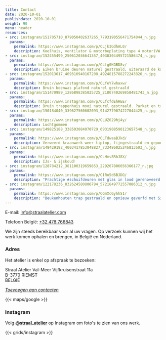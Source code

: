 ```yaml
---
title: Contact
date: 2020-10-01
publishdate: 2020-10-01
weight: 90
menu: header
resources:
- src: instagram/151705710_879050402637265_7793190556471754044_n.jpg
  params:
    permalink: https://www.instagram.com/p/CLjkIGdhAL0/
    description: Koelhuis, ventilator & motorbeplating type 4 motor(VW Kever/Porsche)
- src: instagram/152455499_250612036641357_4030304495721586474_n.jpg
  params:
    permalink: https://www.instagram.com/p/CLfg0KGBD8v/
    description: Eiken bruine deuren naturel gestraald, uiteraard de kaders en chabranten ook, daarna behandeld met transparante vernis. Hang&sluitwerk los gestraald en mooi gepoedercoat.
- src: instagram/152013617_409310940167208_4924815788272243826_n.jpg
  params:
    permalink: https://www.instagram.com/p/CLfeY7whaxw/
    description: Bruin boenwas plafond naturel gestraald
- src: instagram/151470989_1286898385025725_2180740269858481743_n.jpg
  params:
    permalink: https://www.instagram.com/p/CLfcfdEhHEE/
    description: Bruin trappenhuis mooi naturel gestraald. Parket en treden gevernist, spijlen nog niet.
- src: instagram/150184040_339627560602093_9142779074227044425_n.jpg
  params:
    permalink: https://www.instagram.com/p/CLUZ029hj4y/
    description: Luchtgommen
- src: instagram/149825188_338593084070729_6931908590123657548_n.jpg
  params:
    permalink: https://www.instagram.com/p/CLTdwaaBJkd/
    description: Verweerd kraanwerk weer tiptop, fijngestraald en gepoedercoat. Woont u ver weg geen probleem, regelen we de zaken via de post.
- src: instagram/148429192_4003417853048827_733486025246813603_n.jpg
  params:
    permalink: https://www.instagram.com/p/CLHms8RhJ8X/
    description: IJs- & ijskoud! 
- src: instagram/128784212_381100319659853_229207806056366177_n.jpg
  params:
    permalink: https://www.instagram.com/p/CIRo5d6BJDO/
    description: "Prachtige #schuifdeuren met glas in lood gerenoveerd. Gestraald in ons Atelier, slecht hout vervangen, opnieuw geverfd en teruggemonteerd."
- src: instagram/122178236_832624580806794_5721849772557086312_n.jpg
  params:
    permalink: https://www.instagram.com/p/CGmXcGyhhS1/
    description: "Beukenhouten trap gestraald en opnieuw geverfd met Sigma Nova #traprenovatie"
---
```


E-mail: [info@straalatelier.com](mailto:thomasbaaij@gmail.com)

Telefoon België: [+32 478 766843](tel:+32478766843)

We zijn steeds bereikbaar voor al uw vragen. Op verzoek kunnen wij het
werk komen ophalen en brengen, in België en Nederland.

### Adres

Het atelier is enkel op afspraak te bezoeken:

Straal Atelier Val-Meer
Vijfkruisenstraat 11a  
B-3770 RIEMST  
BELGIË

_[Toevoegen aan contacten](/straal-atelier-val-meer.vcf)_

{{< maps/google >}}

### Instagram

Volg [**@straal_atelier**](https://www.instagram.com/straal_atelier/) op Instagram om foto's te zien van ons werk.

{{< grids/instagram >}}
